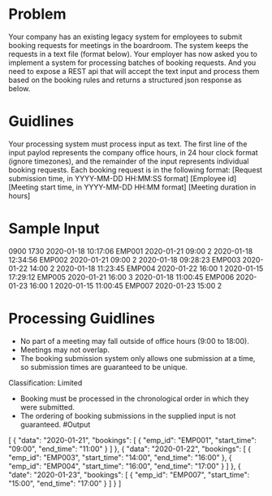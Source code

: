 # Problem

Your company has an existing legacy system for employees to submit booking requests for meetings
in the boardroom. The system keeps the requests in a text file (format below). Your employer has
now asked you to implement a system for processing batches of booking requests. And you need to
expose a REST api that will accept the text input and process them based on the booking rules and
returns a structured json response as below.

# Guidlines
Your processing system must process input as text. The first line of the input paylod
represents the company office hours, in 24 hour clock format (ignore timezones), and the
remainder of the input represents individual booking requests. Each booking request is in
the following format:
[Request submission time, in YYYY-MM-DD HH:MM:SS format] [Employee id]
[Meeting start time, in YYYY-MM-DD HH:MM format] [Meeting duration in hours]

# Sample Input

0900 1730
2020-01-18 10:17:06 EMP001
2020-01-21 09:00 2
2020-01-18 12:34:56 EMP002
2020-01-21 09:00 2
2020-01-18 09:28:23 EMP003
2020-01-22 14:00 2
2020-01-18 11:23:45 EMP004
2020-01-22 16:00 1
2020-01-15 17:29:12 EMP005
2020-01-21 16:00 3
2020-01-18 11:00:45 EMP006
2020-01-23 16:00 1
2020-01-15 11:00:45 EMP007
2020-01-23 15:00 2

# Processing Guidlines

- No part of a meeting may fall outside of office hours (9:00 to 18:00).
- Meetings may not overlap.
- The booking submission system only allows one submission at a time, so submission
  times are guaranteed to be unique.

Classification: Limited

- Booking must be processed in the chronological order in which they were submitted.
- The ordering of booking submissions in the supplied input is not guaranteed.
#Output

[
{
"data": "2020-01-21",
"bookings": [
{
"emp_id": "EMP001",
"start_time": "09:00",
"end_time": "11:00"
}
]
},
{
"data": "2020-01-22",
"bookings": [
{
"emp_id": "EMP003",
"start_time": "14:00",
"end_time": "16:00"
},
{
"emp_id": "EMP004",
"start_time": "16:00",
"end_time": "17:00"
}
]
},
{
"date": "2020-01-23",
"bookings": [
{
"emp_id": "EMP007",
"start_time": "15:00",
"end_time": "17:00"
}
]
}
]
